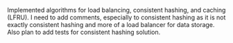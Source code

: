 Implemented algorithms for load balancing, consistent hashing, and caching (LFRU). I need to add comments, especially to consistent hashing as it is not exactly consistent hashing and more of a load balancer for data storage. 
Also plan to add tests for consistent hashing solution.
